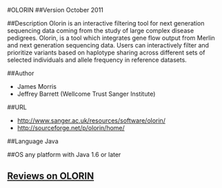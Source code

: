 #OLORIN
##Version
October 2011

##Description
Olorin is an interactive filtering tool for next generation sequencing data coming from the study of large complex disease pedigrees. Olorin, is a tool which integrates gene flow output from Merlin and next generation sequencing data. Users can interactively filter and prioritize variants based on haplotype sharing across different sets of selected individuals and allele frequency in reference datasets.

##Author
* James Morris
* Jeffrey Barrett (Wellcome Trust Sanger Institute)

##URL
* http://www.sanger.ac.uk/resources/software/olorin/
* http://sourceforge.net/p/olorin/home/

##Language
Java

##OS
any platform with Java 1.6 or later


## [Reviews on OLORIN](https://github.com/gaow/genetic-analysis-software/issues/361)